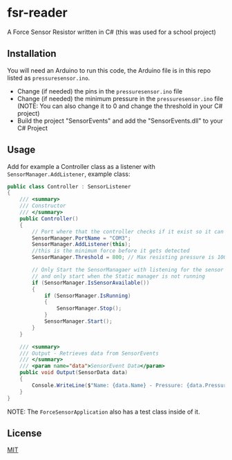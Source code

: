 # fsr-reader
A Force Sensor Resistor written in C# (this was used for a school project)

## Installation

You will need an Arduino to run this code, the Arduino file is in this repo listed as `pressuresensor.ino`.

- Change (if needed) the pins in the `pressuresensor.ino` file
- Change (if needed) the minimum pressure in the `pressuresensor.ino` file (NOTE: You can also change it to 0 and change the threshold in your C# project)
- Build the project "SensorEvents" and add the "SensorEvents.dll" to your C# Project

## Usage
Add for example a Controller class as a listener with `SensorManager.AddListener`, example class:
```csharp
public class Controller : SensorListener
{
    /// <summary>
    /// Constructor
    /// </summary>
    public Controller()
    {
        // Port where that the controller checks if it exist so it can connect to it
        SensorManager.PortName = "COM3";
        SensorManager.AddListener(this);
        //this is the minimum force before it gets detected
        SensorManager.Threshold = 800; // Max resisting pressure is 1000

        // Only Start the SensorManagaer with listening for the sensor if serialPort is connected,
        // and only start when the Static manager is not running
        if (SensorManager.IsSensorAvailable())
        {
            if (SensorManager.IsRunning)
            {
                SensorManager.Stop();
            }
            SensorManager.Start();
        }
    }

    /// <summary>
    /// Output - Retrieves data from SensorEvents
    /// </summary>
    /// <param name="data">SensorEvent Data</param>
    public void Output(SensorData data)
    {
        Console.WriteLine($"Name: {data.Name} - Pressure: {data.Pressure}");
    }
}
```

NOTE: The `ForceSensorApplication` also has a test class inside of it.

## License
[MIT](https://choosealicense.com/licenses/mit/)
